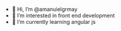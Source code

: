 - 👋 Hi, I’m @amanuielgrmay
- 👀 I’m interested in front end development 
- 🌱 I’m currently learning angular js

